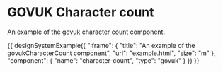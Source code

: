 # GOVUK Character count

An example of the govuk character count component.

{{ designSystemExample({
"iframe": {
    "title": "An example of the govukCharacterCount component",
    "url": "example.html",
    "size": "m"
},
"component": {
    "name": "character-count",
    "type": "govuk"
}
}) }}
